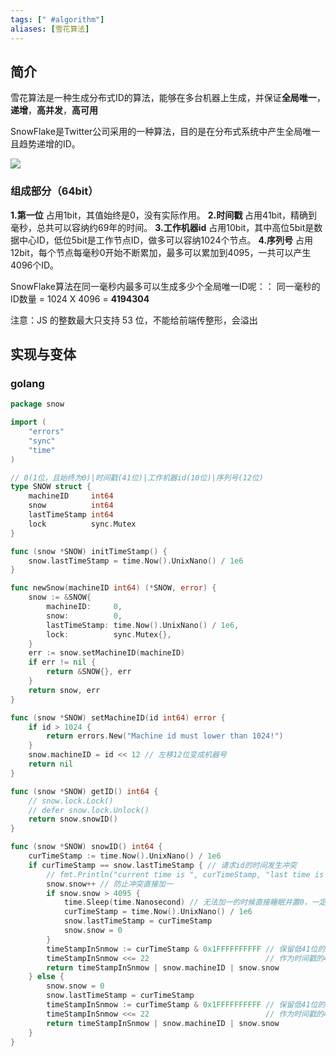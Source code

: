 ```yaml
---
tags: [" #algorithm"]
aliases: [雪花算法]
---
```


## 简介

雪花算法是一种生成分布式ID的算法，能够在多台机器上生成，并保证**全局唯一**，**递增**，**高并发**，**高可用**

SnowFlake是Twitter公司采用的一种算法，目的是在分布式系统中产生全局唯一且趋势递增的ID。

![](https://pic-1257412153.cos.ap-nanjing.myqcloud.com/images/images/2022/12/04/20221204153627-b614cc.png)

### 组成部分（64bit）

**1.第一位** 占用1bit，其值始终是0，没有实际作用。 **2.时间戳** 占用41bit，精确到毫秒，总共可以容纳约69年的时间。 **3.工作机器id** 占用10bit，其中高位5bit是数据中心ID，低位5bit是工作节点ID，做多可以容纳1024个节点。 **4.序列号** 占用12bit，每个节点每毫秒0开始不断累加，最多可以累加到4095，一共可以产生4096个ID。

SnowFlake算法在同一毫秒内最多可以生成多少个全局唯一ID呢：： 同一毫秒的ID数量 = 1024 X 4096 = **4194304**

注意：JS 的整数最大只支持 53 位，不能给前端传整形，会溢出

## 实现与变体

### golang
```go
package snow

import (
    "errors"
    "sync"
    "time"
)

// 0(1位，且始终为0)|时间戳(41位)|工作机器id(10位)|序列号(12位)
type SNOW struct {
    machineID     int64
    snow          int64
    lastTimeStamp int64
    lock          sync.Mutex
}

func (snow *SNOW) initTimeStamp() {
    snow.lastTimeStamp = time.Now().UnixNano() / 1e6
}

func newSnow(machineID int64) (*SNOW, error) {
    snow := &SNOW{
        machineID:     0,
        snow:          0,
        lastTimeStamp: time.Now().UnixNano() / 1e6,
        lock:          sync.Mutex{},
    }
    err := snow.setMachineID(machineID)
    if err != nil {
        return &SNOW{}, err
    }
    return snow, err
}

func (snow *SNOW) setMachineID(id int64) error {
    if id > 1024 {
        return errors.New("Machine id must lower than 1024!")
    }
    snow.machineID = id << 12 // 左移12位变成机器号
    return nil
}

func (snow *SNOW) getID() int64 {
    // snow.lock.Lock()
    // defer snow.lock.Unlock()
    return snow.snowID()
}

func (snow *SNOW) snowID() int64 {
    curTimeStamp := time.Now().UnixNano() / 1e6
    if curTimeStamp == snow.lastTimeStamp { // 请求id的时间发生冲突
        // fmt.Println("current time is ", curTimeStamp, "last time is ", snow.lastTimeStamp, " cur snow is ", snow.snow)
        snow.snow++ // 防止冲突直接加一
        if snow.snow > 4095 {
            time.Sleep(time.Nanosecond) // 无法加一的时候直接睡眠并置0，一定不会冲突，相当于同时修改snow以及时间戳
            curTimeStamp = time.Now().UnixNano() / 1e6
            snow.lastTimeStamp = curTimeStamp
            snow.snow = 0
        }
        timeStampInSnmow := curTimeStamp & 0x1FFFFFFFFFF // 保留低41位的值
        timeStampInSnmow <<= 22                          // 作为时间戳的41位时间值
        return timeStampInSnmow | snow.machineID | snow.snow
    } else {
        snow.snow = 0
        snow.lastTimeStamp = curTimeStamp
        timeStampInSnmow := curTimeStamp & 0x1FFFFFFFFFF // 保留低41位的值
        timeStampInSnmow <<= 22                          // 作为时间戳的41位时间值
        return timeStampInSnmow | snow.machineID | snow.snow
    }
}
```

